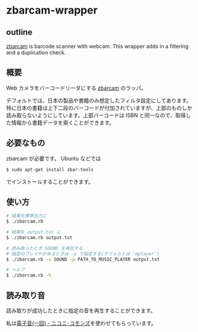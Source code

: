 # zbarcam-wrapper

## outline
[zbarcam](http://zbar.sourceforge.net/) is barcode scanner with webcam. This wrapper adds in a filtering and a duplication check.

## 概要
Web カメラをバーコードリーダにする [zbarcam](http://zbar.sourceforge.net/) のラッパ。

デフォルトでは、日本の製品や書籍のみ想定したフィルタ設定にしてあります。特に日本の書籍は上下二段のバーコードが付加されていますが、上部のものしか読み取らないようにしています。上部バーコードは ISBN と同一なので、取得した情報から書籍データを索くことができます。

## 必要なもの
zbarcam が必要です。 Ubuntu などでは

```sh
$ sudo apt-get install zbar-tools
```

でインストールすることができます。

## 使い方

```sh
# 結果を標準出力に
$ ./zbarcam.rb

# 結果を output.txt に
$ ./zbarcam.rb output.txt

# 読み取ったとき SOUND を再生する
# 指定のプレイヤがあるときは -p で指定する(デフォルトは 'mplayer')
$ ./zbarcam.rb -s SOUND -p PATH_TO_MUSIC_PLAYER output.txt

# ヘルプ
$ ./zbarcam.rb -h
```

## 読み取り音
読み取りが成功したときに指定の音を再生することができます。

私は[電子音(一回) - ニコニ･コモンズ](http://commons.nicovideo.jp/material/nc48643)を使わせてもらっています。
